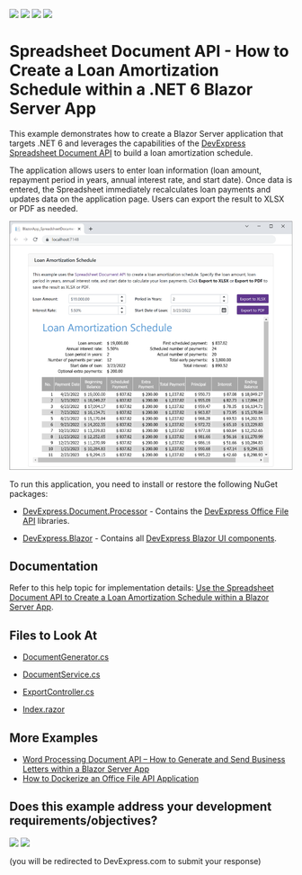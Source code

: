 <!-- default badges list -->
![](https://img.shields.io/endpoint?url=https://codecentral.devexpress.com/api/v1/VersionRange/323888358/21.2.5%2B)
[![](https://img.shields.io/badge/Open_in_DevExpress_Support_Center-FF7200?style=flat-square&logo=DevExpress&logoColor=white)](https://supportcenter.devexpress.com/ticket/details/T960167)
[![](https://img.shields.io/badge/📖_How_to_use_DevExpress_Examples-e9f6fc?style=flat-square)](https://docs.devexpress.com/GeneralInformation/403183)
[![](https://img.shields.io/badge/💬_Leave_Feedback-feecdd?style=flat-square)](#does-this-example-address-your-development-requirementsobjectives)
<!-- default badges end -->
# Spreadsheet Document API - How to Create a Loan Amortization Schedule within a .NET 6 Blazor Server App

This example demonstrates how to create a Blazor Server application that targets .NET 6 and leverages the capabilities of the [DevExpress Spreadsheet Document API](https://www.devexpress.com/products/net/office-file-api/spreadsheet/) to build a loan amortization schedule.

The application allows users to enter loan information (loan amount, repayment period in years, annual interest rate, and start date). Once data is entered, the Spreadsheet immediately recalculates loan payments and updates data on the application page. Users can export the result to XLSX or PDF as needed.

![Spreadsheet - Final App](./images/spreadsheet-api-blazor-final-app.png)

To run this application, you need to install or restore the following NuGet packages:

* [DevExpress.Document.Processor](https://nuget.devexpress.com/packages/DevExpress.Document.Processor/) - Contains the [DevExpress Office File API](https://www.devexpress.com/products/net/office-file-api/) libraries.

* [DevExpress.Blazor](https://nuget.devexpress.com/packages/DevExpress.Blazor/) - Contains all [DevExpress Blazor UI components](https://www.devexpress.com/blazor/).

## Documentation

Refer to this help topic for implementation details: [Use the Spreadsheet Document API to Create a Loan Amortization Schedule within a Blazor Server App](https://docs.devexpress.com/OfficeFileAPI/403798/dotnet-core-support/use-spreadsheet-document-api-to-create-a-loan-amortization-schedule-within-a-blazor-server-app).

## Files to Look At

* [DocumentGenerator.cs](./CS/BlazorApp_SpreadsheetDocumentAPI/Code/DocumentGenerator.cs)

* [DocumentService.cs](./CS/BlazorApp_SpreadsheetDocumentAPI/Code/DocumentService.cs)

* [ExportController.cs](./CS/BlazorApp_SpreadsheetDocumentAPI/Controllers/ExportController.cs)

* [Index.razor](./CS/BlazorApp_SpreadsheetDocumentAPI/Pages/Index.razor)

## More Examples

* [Word Processing Document API – How to Generate and Send Business Letters within a Blazor Server App](https://github.com/DevExpress-Examples/word-document-api-generate-and-send-letters-within-blazor-server-app)
* [How to Dockerize an Office File API Application](https://github.com/DevExpress-Examples/dockerize-office-file-api-app)
<!-- feedback -->
## Does this example address your development requirements/objectives?

[<img src="https://www.devexpress.com/support/examples/i/yes-button.svg"/>](https://www.devexpress.com/support/examples/survey.xml?utm_source=github&utm_campaign=spreadsheet-document-api-create-loan-amortization-schedule-within-blazor-server-app&~~~was_helpful=yes) [<img src="https://www.devexpress.com/support/examples/i/no-button.svg"/>](https://www.devexpress.com/support/examples/survey.xml?utm_source=github&utm_campaign=spreadsheet-document-api-create-loan-amortization-schedule-within-blazor-server-app&~~~was_helpful=no)

(you will be redirected to DevExpress.com to submit your response)
<!-- feedback end -->
